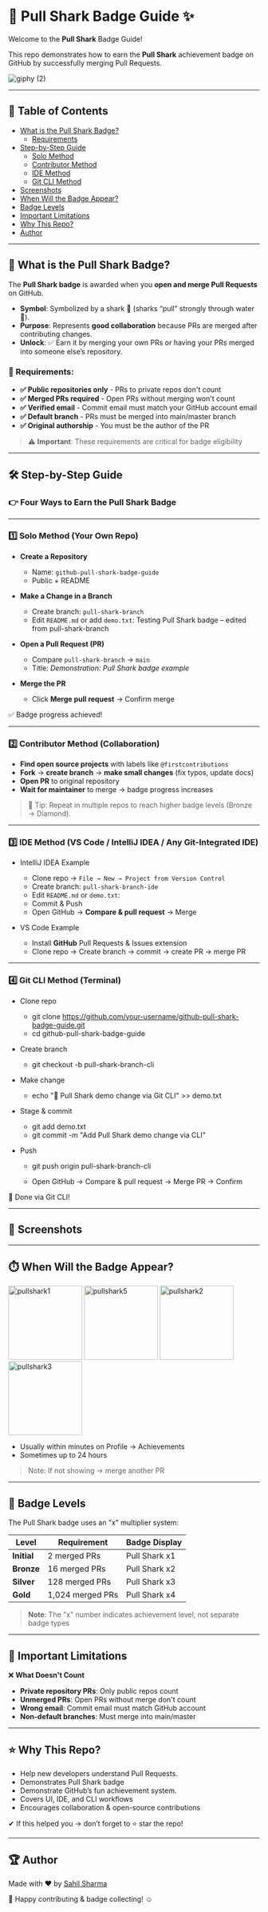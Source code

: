 # 🦈 Pull Shark Badge Guide ✨

Welcome to the **Pull Shark** Badge Guide!  

This repo demonstrates how to earn the **Pull Shark** achievement badge on GitHub by successfully merging Pull Requests.


![giphy (2)](https://github.com/user-attachments/assets/ae69ddea-c1d8-41d8-b6ef-4e6aafe8f0df)


---

## 📢 Table of Contents

- [What is the Pull Shark Badge?](#-what-is-the-pull-shark-badge)
  - [Requirements](#-requirements)
- [Step-by-Step Guide](#%EF%B8%8F-step-by-step-guide)
  - [Solo Method](#1️⃣-solo-method-your-own-repo)
  - [Contributor Method](#2️⃣-contributor-method-collaboration)
  - [IDE Method](#3️⃣-ide-method-vs-code--intellij-idea--any-git-integrated-ide)
  - [Git CLI Method](#4️⃣-git-cli-method-terminal)
- [Screenshots](#-screenshots)
- [When Will the Badge Appear?](#%EF%B8%8F-when-will-the-badge-appear)
- [Badge Levels](#-badge-levels)
- [Important Limitations](#-important-limitations)
- [Why This Repo?](#-why-this-repo)
- [Author](#-author)
  

---


## 📌 What is the Pull Shark Badge?
The **Pull Shark badge** is awarded when you **open and merge Pull Requests** on GitHub.

- **Symbol**: Symbolized by a shark 🦈 (sharks “pull” strongly through water 🌊).
- **Purpose**: Represents **good collaboration** because PRs are merged after contributing changes.
- **Unlock**: ✅ Earn it by merging your own PRs or having your PRs merged into someone else’s repository.

### 🔻 Requirements:

- **✅ Public repositories only** - PRs to private repos don't count
- **✅ Merged PRs required** - Open PRs without merging won't count
- **✅ Verified email** - Commit email must match your GitHub account email
- **✅ Default branch** - PRs must be merged into main/master branch
- **✅ Original authorship** - You must be the author of the PR

> ⚠️ **Important**: These requirements are critical for badge eligibility

---

## 🛠️ Step-by-Step Guide

### 👉 Four Ways to Earn the Pull Shark Badge

---

### 1️⃣ Solo Method (Your Own Repo)

- **Create a Repository**
    - Name: `github-pull-shark-badge-guide`
    - Public + README

- **Make a Change in a Branch**
    - Create branch: `pull-shark-branch`
    - Edit `README.md` or add `demo.txt`: Testing Pull Shark badge – edited from pull-shark-branch

- **Open a Pull Request (PR)**
    - Compare `pull-shark-branch` → `main`
    - Title: *Demonstration: Pull Shark badge example*

- **Merge the PR**
    - Click **Merge pull request** → Confirm merge

✅ Badge progress achieved!

---

### 2️⃣ Contributor Method (Collaboration)

  - **Find open source projects** with labels like `@firstcontributions`
  - **Fork** → **create branch** → **make small changes** (fix typos, update docs)
  - **Open PR** to original repository
  - **Wait for maintainer** to merge → badge progress increases

> 🏅 Tip: Repeat in multiple repos to reach higher badge levels (Bronze → Diamond).

---

### 3️⃣ IDE Method (VS Code / IntelliJ IDEA / Any Git-Integrated IDE)

  - IntelliJ IDEA Example
    - Clone repo → `File → New → Project from Version Control`
    - Create branch: `pull-shark-branch-ide`
    - Edit `README.md` or `demo.txt`:
    - Commit & Push
    - Open GitHub → **Compare & pull request** → Merge

- VS Code Example
  - Install **GitHub** Pull Requests & Issues extension
  - Clone repo → Create branch → commit → create PR → merge PR

---

### 4️⃣ Git CLI Method (Terminal)

- Clone repo
  - git clone https://github.com/your-username/github-pull-shark-badge-guide.git
  - cd github-pull-shark-badge-guide

- Create branch
  - git checkout -b pull-shark-branch-cli

- Make change
  - echo "🦈 Pull Shark demo change via Git CLI" >> demo.txt

- Stage & commit
  - git add demo.txt
  - git commit -m "Add Pull Shark demo change via CLI"

- Push
  - git push origin pull-shark-branch-cli

  - Open GitHub → Compare & pull request → Merge PR → Confirm

🎯 Done via Git CLI!


---

## 📸 Screenshots


---

## ⏱️ When Will the Badge Appear?


<img width="148" height="148" alt="pullshark1" src="https://github.com/user-attachments/assets/15be3e81-dffc-48bb-b81f-44e1be7c6c99" />
<img width="148" height="148" alt="pullshark5" src="https://github.com/user-attachments/assets/12fa7497-678e-4c20-96f6-425f6959333e" />
<img width="148" height="148" alt="pullshark2" src="https://github.com/user-attachments/assets/25df8909-8eda-4dbc-9ccd-b1be910bce92" />
<img width="148" height="148" alt="pullshark3" src="https://github.com/user-attachments/assets/da410ab7-a674-445b-98fd-944a5fc4d404" />


- Usually within minutes on Profile → Achievements
- Sometimes up to 24 hours

> Note: If not showing → merge another PR

---

## 🏅 Badge Levels

The Pull Shark badge uses an "x" multiplier system:

| Level | Requirement | Badge Display |
|-------|-------------|---------------|
| **Initial** | 2 merged PRs | Pull Shark x1 |
| **Bronze** | 16 merged PRs | Pull Shark x2 |
| **Silver** | 128 merged PRs | Pull Shark x3 |
| **Gold** | 1,024 merged PRs | Pull Shark x4 |

> **Note**: The "x" number indicates achievement level, not separate badge types

---

## 🚫 Important Limitations

❌ **What Doesn't Count**
  - **Private repository PRs**: Only public repos count
  - **Unmerged PRs**: Open PRs without merge don't count
  - **Wrong email**: Commit email must match GitHub account
  - **Non-default branches**: Must merge into main/master


---

## ⭐ Why This Repo?

- Help new developers understand Pull Requests.
- Demonstrates Pull Shark badge
- Demonstrate GitHub’s fun achievement system.
- Covers UI, IDE, and CLI workflows
- Encourages collaboration & open-source contributions

✔ If this helped you → don’t forget to ⭐ star the repo!

---

## 🏆 Author

Made with ❤️ by [Sahil Sharma](https://github.com/sahil-me)

🎈 Happy contributing & badge collecting! :relaxed:
